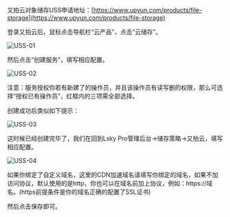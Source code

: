 又拍云对象储存USS申请地址：[https://www.upyun.com/products/file-storage](https://www.upyun.com/products/file-storage)

登录又拍云后，鼠标点击导航栏“云产品”，点击“云储存”。

![USS-01](https://box.kancloud.cn/06534a595a9f54273af8047c2980757c_663x287.png)

然后点击“创建服务”，填写相应配置。

![USS-02](https://box.kancloud.cn/d75cdad81317484c5ed5269220514c8b_735x880.png)

注意：服务授权你若有新建了的操作员，并且该操作员有读写删的权限，那么可选择“授权已有操作员”，红框内的三项需全部选择。

创建成功后类似如下提示：

![USS-03](https://box.kancloud.cn/4ff9c8c4a9611ea5feebf584bb527da2_900x439.png)

这时候已经创建完毕了，我们在回到Lsky Pro管理后台->储存策略->又拍云，填写相应配置。

![USS-04](https://box.kancloud.cn/b553ae51869a9c8b64dd3257584ed210_861x446.png)

如果你绑定了自定义域名，这里的CDN加速域名请填写你绑定的域名，如果不加访问协议，默认使用的是http，你也可以在域名前加上协议，例如：https://域名。(https前提条件是你的域名正确的配置了SSL证书)

然后点击保存即可。